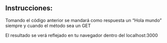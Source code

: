 ## Instrucciones:

Tomando el código anterior se mandará como respuesta un “Hola mundo” siempre y cuando el método sea un GET

El resultado se verá reflejado en tu navegador dentro del localhost:3000
